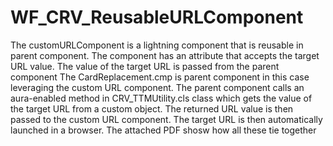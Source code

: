 # WF_CRV_ReusableURLComponent
The customURLComponent is a lightning component that is reusable in parent component. The component has an attribute that accepts 
the target URL value. The value of the target URL is passed from the parent component
The CardReplacement.cmp is parent component in this case leveraging the custom URL component. The parent component calls an aura-enabled method 
in CRV_TTMUtility.cls class which gets the value of the target URL from a custom object. The returned URL value is then passed to the custom URL 
component.
The target URL is then automatically launched in a browser.
The attached PDF shosw how all these tie together
